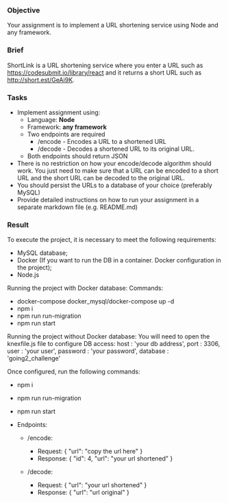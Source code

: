 ### Objective

Your assignment is to implement a URL shortening service using Node and any framework.

### Brief

ShortLink is a URL shortening service where you enter a URL such as https://codesubmit.io/library/react and it returns a short URL such as http://short.est/GeAi9K.

### Tasks

-   Implement assignment using:
    -   Language: **Node**
    -   Framework: **any framework**
    -   Two endpoints are required
        -   /encode - Encodes a URL to a shortened URL
        -   /decode - Decodes a shortened URL to its original URL.
    -   Both endpoints should return JSON
-   There is no restriction on how your encode/decode algorithm should work. You just need to make sure that a URL can be encoded to a short URL and the short URL can be decoded to the original URL.
-   You should persist the URLs to a database of your choice (preferably MySQL)
-   Provide detailed instructions on how to run your assignment in a separate markdown file (e.g. README.md)

### Result
To execute the project, it is necessary to meet the following requirements:
- MySQL database;
- Docker (If you want to run the DB in a container. Docker configuration in the project);
- Node.js

Running the project with Docker database:
Commands:
  - docker-compose docker_mysql/docker-compose up -d
  - npm i
  - npm run run-migration
  - npm run start

Running the project without Docker database:
    You will need to open the knexfile.js file to configure DB access:
    host : 'your db address',
       port : 3306,
       user : 'your user',
       password : 'your password',
       database : 'going2_challenge'

Once configured, run the following commands:
  - npm i
  - npm run run-migration
  - npm run start


- Endpoints:
    - /encode: 
        - Request:
        {
            "url": "copy the url here"
        }
        - Response:
        {
            "id": 4,
            "url": "your url shortened"
        }

    - /decode:
        - Request:
        {
            "url": "your url shortened"
        }
        - Response:
        {
            "url": "url original"
        }

